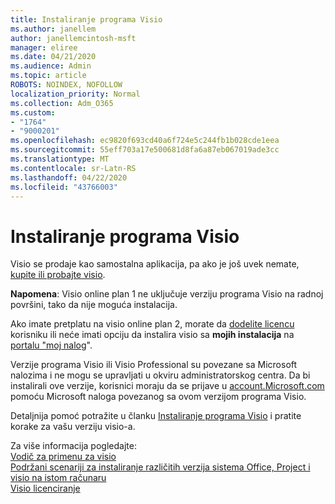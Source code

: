 ```yaml
---
title: Instaliranje programa Visio
ms.author: janellem
author: janellemcintosh-msft
manager: eliree
ms.date: 04/21/2020
ms.audience: Admin
ms.topic: article
ROBOTS: NOINDEX, NOFOLLOW
localization_priority: Normal
ms.collection: Adm_O365
ms.custom:
- "1764"
- "9000201"
ms.openlocfilehash: ec9820f693cd40a6f724e5c244fb1b028cde1eea
ms.sourcegitcommit: 55eff703a17e500681d8fa6a87eb067019ade3cc
ms.translationtype: MT
ms.contentlocale: sr-Latn-RS
ms.lasthandoff: 04/22/2020
ms.locfileid: "43766003"
---
```

# <a name="install-visio"></a>Instaliranje programa Visio

Visio se prodaje kao samostalna aplikacija, pa ako je još uvek nemate, [kupite ili probajte visio](https://products.office.com/visio). 

**Napomena**: Visio online plan 1 ne uključuje verziju programa Visio na radnoj površini, tako da nije moguća instalacija.

Ako imate pretplatu na visio online plan 2, morate da [dodelite licencu](https://docs.microsoft.com/office365/admin/subscriptions-and-billing/assign-licenses-to-users?wt.mc_id=OfficeAdm_ClientDIA_Alchemy1764) korisniku ili neće imati opciju da instalira visio sa **mojih instalacija** na [portalu "moj nalog](https://portal.office.com/account#installs)". 

Verzije programa Visio ili Visio Professional su povezane sa Microsoft nalozima i ne mogu se upravljati u okviru administratorskog centra. Da bi instalirali ove verzije, korisnici moraju da se prijave u [account.Microsoft.com](https://account.microsoft.com) pomoću Microsoft naloga povezanog sa ovom verzijom programa Visio.

Detaljnija pomoć potražite u članku [Instaliranje programa Visio](https://support.office.com/article/f98f21e3-aa02-4827-9167-ddab5b025710?wt.mc_id=OfficeAdm_ClientDIA_Alchemy1764) i pratite korake za vašu verziju visio-a.

Za više informacija pogledajte:<br>
[Vodič za primenu za visio](https://docs.microsoft.com/deployoffice/deployment-guide-for-visio)<br>
[Podržani scenariji za instaliranje različitih verzija sistema Office, Project i visio na istom računaru](https://docs.microsoft.com/deployoffice/install-different-office-visio-and-project-versions-on-the-same-computer)<br>
[Visio licenciranje](https://products.office.com/visio/microsoft-visio-volume-licensing-visio-for-multiple-users)